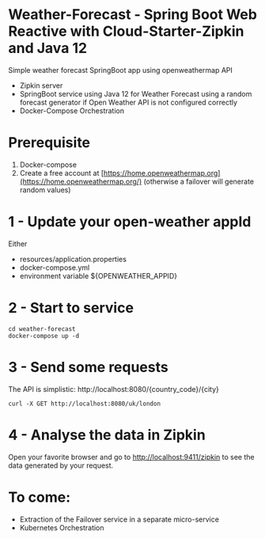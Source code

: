 # Weather-Forecast - Spring Boot Web Reactive with Cloud-Starter-Zipkin and Java 12

Simple weather forecast SpringBoot app using openweathermap API
- Zipkin server
- SpringBoot service using Java 12 for Weather Forecast using a random forecast generator if Open Weather API is not configured correctly
- Docker-Compose Orchestration

# Prerequisite

1. Docker-compose
2. Create a free account at [https://home.openweathermap.org](https://home.openweathermap.org/) (otherwise a failover will generate random values)

# 1 - Update your open-weather appId
Either
- resources/application.properties
- docker-compose.yml
- environment variable ${OPENWEATHER_APPID}

# 2 - Start to service
```console
cd weather-forecast
docker-compose up -d
```
# 3 - Send some requests
The API is simplistic: http://localhost:8080/{country_code}/{city}
```console
curl -X GET http://localhost:8080/uk/london
```

# 4 - Analyse the data in Zipkin
Open your favorite browser and go to [http://localhost:9411/zipkin](http://localhost:9411/zipkin) to see the data generated by your request.

# To come:
- Extraction of the Failover service in a separate micro-service
- Kubernetes Orchestration
